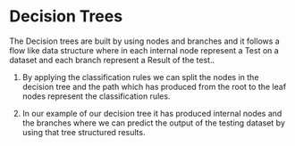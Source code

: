 # Decision Trees
The Decision trees are built by using nodes and branches and it follows a flow like data structure where in each internal node represent a Test on a dataset and each branch represent a Result of the test.. 

1.  By applying the classification rules we can split the nodes in the decision tree and the path which has produced from the root to the leaf nodes represent the classification rules.

2. In our example of our decision tree it has produced internal nodes and the branches where we can predict the output of the testing dataset by using that tree structured results.




